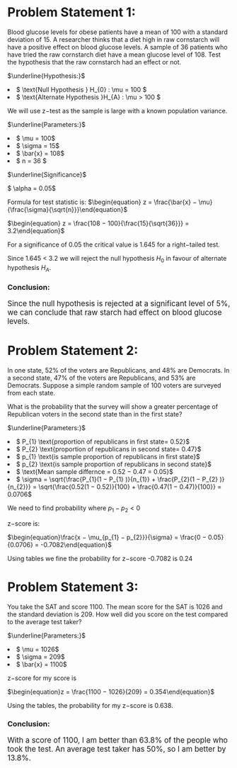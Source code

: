 
# Problem Statement 1:

Blood glucose levels for obese patients have a mean of 100 with a standard deviation of 15. A researcher thinks that a diet high in raw cornstarch will have a positive effect on
blood glucose levels. A sample of 36 patients who have tried the raw cornstarch diet
have a mean glucose level of 108. Test the hypothesis that the raw cornstarch had an
effect or not.

$\underline{Hypothesis:}$

<li>$ \text{Null Hypothesis } H_{0} : \mu = 100 $

<li>$ \text{Alternate Hypothesis }H_{A} : \mu > 100 $

$\text{We will use z−test as the sample is large with a known population variance.}$

$\underline{Parameters:}$

<li>$ \mu = 100$

<li>$ \sigma = 15$ 

<li>$ \bar{x} = 108$

<li>$ n = 36 $

$\underline{Significance}$

$ \alpha = 0.05$

$\text{Formula for test statistic is: }$
$\begin{equation}
z = \frac{\bar{x} − \mu}{\frac{\sigma}{\sqrt{n}}}\end{equation}$

$\begin{equation}
z = \frac{108 − 100}{\frac{15}{\sqrt{36}}}
= 3.2\end{equation}$

$\text{For a significance of 0.05 the critical value is 1.645 for a right−tailed test.}$

$\text{Since 1.645 < 3.2 we will reject the null hypothesis }H_{0} \text{ in favour of alternate hypothesis }H_{A}.$

<h3>Conclusion:</h3> 
<p style='font-size:120%'>Since the null hypothesis is rejected at a significant level of 5%, we can conclude that raw starch had effect on blood glucose levels.</p>

# Problem Statement 2:

In one state, 52% of the voters are Republicans, and 48% are Democrats. In a second
state, 47% of the voters are Republicans, and 53% are Democrats. Suppose a simple
random sample of 100 voters are surveyed from each state.

What is the probability that the survey will show a greater percentage of Republican
voters in the second state than in the first state?

$\underline{Parameters:}$

<li>$ P_{1} \text{proportion of republicans in first state= 0.52}$

<li>$ P_{2} \text{proportion of republicans in second state= 0.47}$

<li>$ p_{1} \text{is sample proportion of republicans in first state}$

<li>$ p_{2} \text{is sample proportion of republicans in second state}$

<li>$ \text{Mean sample differnce = 0.52 − 0.47 = 0.05}$ 

<li>$ \sigma = \sqrt{\frac{P_{1}(1 − P_{1} )}{n_{1}} + \frac{P_{2}(1 − P_{2} )}{n_{2}}} = \sqrt{\frac{0.52(1 − 0.52)}{100} + \frac{0.47(1 − 0.47)}{100}} = 0.0706$

$\text{We need to find probability where }p_{1} − p_{2} < 0$

$\text{z−score is:}$

$\begin{equation}\frac{x − \mu_{p_{1} − p_{2}}}{\sigma} = \frac{0 − 0.05}{0.0706} = -0.7082\end{equation}$
 
$\text{Using tables we fine the probability for z−score -0.7082 is 0.24}$

# Problem Statement 3:

You take the SAT and score 1100. The mean score for the SAT is 1026 and the standard
deviation is 209. How well did you score on the test compared to the average test taker?

$\underline{Parameters:}$

<li>$ \mu = 1026$

<li>$ \sigma = 209$ 

<li>$ \bar{x} = 1100$

$\text{z−score for my score is }$

$\begin{equation}z = \frac{1100 − 1026}{209}
= 0.354\end{equation}$

$\text{Using the tables, the probability for my z−score is 0.638.}$

<h3>Conclusion:</h3> 
<p style="font-size:120%">With a score of 1100, I am better than 63.8% of the  people who took the test. An average test taker has 50%, so I am better by 13.8%.</p>
